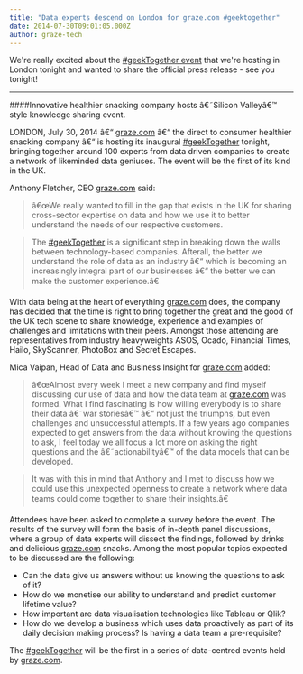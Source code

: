 ```yaml
---
title: "Data experts descend on London for graze.com #geektogether"
date: 2014-07-30T09:01:05.000Z
author: graze-tech
---
```


We're really excited about the [#geekTogether event](http://tech.graze.com/2014/07/22/the-graze-data-geektogether/) that we're hosting in London tonight and wanted to share the official press release - see you tonight!

---

####Innovative healthier snacking company hosts â€˜Silicon Valleyâ€™ style knowledge sharing event.

LONDON, July 30, 2014 â€“ [graze.com](http://www.graze.com) â€“ the direct to consumer healthier snacking company â€“ is hosting its inaugural [#geekTogether](https://twitter.com/hashtag/geektogether) tonight, bringing together around 100 experts from data driven companies to create a network of likeminded data geniuses. The event will be the first of its kind in the UK.

Anthony Fletcher, CEO [graze.com](http://www.graze.com) said:
> â€œWe really wanted to fill in the gap that exists in the UK for sharing cross-sector expertise on data and how we use it to better understand the needs of our respective customers.

> The [#geekTogether](https://twitter.com/hashtag/geektogether) is a significant step in breaking down the walls between technology-based companies. Afterall, the better we understand the role of data as an industry â€“ which is becoming an increasingly integral part of our businesses â€“ the better we can make the customer experience.â€

With data being at the heart of everything [graze.com](http://www.graze.com) does, the company has decided that the time is right to bring together the great and the good of the UK tech scene to share knowledge, experience and examples of challenges and limitations with their peers. Amongst those attending are representatives from industry heavyweights ASOS, Ocado, Financial Times, Hailo, SkyScanner, PhotoBox and Secret Escapes.

Mica Vaipan, Head of Data and Business Insight for [graze.com](http://www.graze.com) added:

> â€œAlmost every week I meet a new company and find myself discussing our use of data and how the data team at [graze.com](http://www.graze.com) was formed. What I find fascinating is how willing everybody is to share their data â€˜war storiesâ€™ â€“ not just the triumphs, but even challenges and unsuccessful attempts. If a few years ago companies expected to get answers from the data without knowing the questions to ask, I feel today we all focus a lot more on asking the right questions and the â€˜actionabilityâ€™ of the data models that can be developed. 

> It was with this in mind that Anthony and I met to discuss how we could use this unexpected openness to create a network where data teams could come together to share their insights.â€

Attendees have been asked to complete a survey before the event. The results of the survey will form the basis of in-depth panel discussions, where a group of data experts will dissect the findings, followed by drinks and delicious [graze.com](http://www.graze.com) snacks. Among the most popular topics expected to be discussed are the following:

* Can the data give us answers without us knowing the questions to ask of it?
* How do we monetise our ability to understand and predict customer lifetime value?
* How important are data visualisation technologies like Tableau or Qlik?
* How do we develop a business which uses data proactively as part of its daily decision making process? Is having a data team a pre-requisite? 

The [#geekTogether](https://twitter.com/hashtag/geektogether) will be the first in a series of data-centred events held by [graze.com](http://www.graze.com).